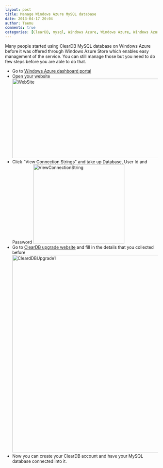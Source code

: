 ```yaml
---
layout: post
title: Manage Windows Azure MySQL database
date: 2013-04-17 20:04
author: Teemu
comments: true
categories: [ClearDB, mysql, Windows Azure, Windows Azure, Windows Azure Websites, wordpress]
---
```

Many people started using ClearDB MySQL database on Windows Azure before it was offered through Windows Azure Store which enables easy management of the service. You can still manage those but you need to do few steps before you are able to do that.<!--more-->
<ul>
	<li><span style="line-height: 13px;">Go to <a href="https://manage.windowsazure.com/">Windows Azure dashboard portal</a></span></li>
	<li>Open your website
<a href="http://res.cloudinary.com/tapanila-net/image/upload/v1388360604/WebSite_mrdw9n.png"><img class="alignnone  wp-image-2851" alt="WebSite" src="http://res.cloudinary.com/tapanila-net/image/upload/v1388360604/WebSite_mrdw9n.png" width="694" height="261" /></a></li>
	<li>Click "View Connection Strings" and take up Database, User Id and Password
<a href="http://res.cloudinary.com/tapanila-net/image/upload/v1388360603/ViewConnectionString_jp64mc.png"><img class="alignnone  wp-image-2861" alt="ViewConnectionString" src="http://res.cloudinary.com/tapanila-net/image/upload/v1388360603/ViewConnectionString_jp64mc.png" width="300" height="261" /></a></li>
	<li>Go to <a href="https://www.cleardb.com/store/azure/upgrade">ClearDB upgrade website</a> and fill in the details that you collected before
<a href="http://res.cloudinary.com/tapanila-net/image/upload/v1388360605/CleardDBUpgrade1_o62xot.png"><img class="alignnone size-full wp-image-2841" alt="CleardDBUpgrade1" src="http://res.cloudinary.com/tapanila-net/image/upload/v1388360605/CleardDBUpgrade1_o62xot.png" width="937" height="649" /></a></li>
	<li>Now you can create your ClearDB account and have your MySQL database connected into it.</li>
</ul>
